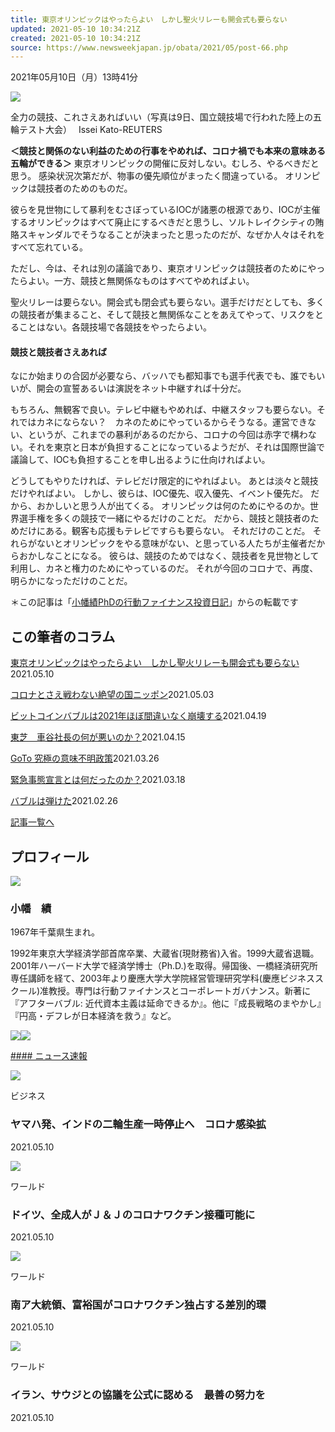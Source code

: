 ```yaml
---
title: 東京オリンピックはやったらよい　しかし聖火リレーも開会式も要らない
updated: 2021-05-10 10:34:21Z
created: 2021-05-10 10:34:21Z
source: https://www.newsweekjapan.jp/obata/2021/05/post-66.php
---
```


2021年05月10日（月）13時41分

![](https://www.newsweekjapan.jp/obata/assets_c/2021/05/210511obata-thumb-720xauto-250542.jpeg)

全力の競技、これさえあればいい（写真は9日、国立競技場で行われた陸上の五輪テスト大会）　 Issei Kato-REUTERS

**＜競技と関係のない利益のための行事をやめれば、コロナ禍でも本来の意味ある五輪ができる＞**
東京オリンピックの開催に反対しない。むしろ、やるべきだと思う。
感染状況次第だが、物事の優先順位がまったく間違っている。
オリンピックは競技者のためのものだ。

彼らを見世物にして暴利をむさぼっているIOCが諸悪の根源であり、IOCが主催するオリンピックはすべて廃止にするべきだと思うし、ソルトレイクシティの賄賂スキャンダルでそうなることが決まったと思ったのだが、なぜか人々はそれをすべて忘れている。

ただし、今は、それは別の議論であり、東京オリンピックは競技者のためにやったらよい。一方、競技と無関係なものはすべてやめればよい。

聖火リレーは要らない。開会式も閉会式も要らない。選手だけだとしても、多くの競技者が集まること、そして競技と無関係なことをあえてやって、リスクをとることはない。各競技場で各競技をやったらよい。

#### 競技と競技者さえあれば

なにか始まりの合図が必要なら、バッハでも都知事でも選手代表でも、誰でもいいが、開会の宣誓あるいは演説をネット中継すれば十分だ。

もちろん、無観客で良い。テレビ中継もやめれば、中継スタッフも要らない。それではカネにならない？　カネのためにやっているからそうなる。運営できない、というが、これまでの暴利があるのだから、コロナの今回は赤字で構わない。それを東京と日本が負担することになっているようだが、それは国際世論で議論して、IOCも負担することを申し出るように仕向ければよい。

どうしてもやりたければ、テレビだけ限定的にやればよい。
あとは淡々と競技だけやればよい。
しかし、彼らは、IOC優先、収入優先、イベント優先だ。
だから、おかしいと思う人が出てくる。
オリンピックは何のためにやるのか。世界選手権を多くの競技で一緒にやるだけのことだ。
だから、競技と競技者のためだけにある。観客も応援もテレビですらも要らない。
それだけのことだ。
それらがないとオリンピックをやる意味がない、と思っている人たちが主催者だからおかしなことになる。
彼らは、競技のためではなく、競技者を見世物として利用し、カネと権力のためにやっているのだ。
それが今回のコロナで、再度、明らかになっただけのことだ。

＊この記事は「[小幡績PhDの行動ファイナンス投資日記](http://blog.livedoor.jp/sobata2005/)」からの転載です

## この筆者のコラム

[東京オリンピックはやったらよい　しかし聖火リレーも開会式も要らない](https://www.newsweekjapan.jp/obata/2021/05/post-66.php)2021.05.10

[コロナとさえ戦わない絶望の国ニッポン](https://www.newsweekjapan.jp/obata/2021/05/post-65.php)2021.05.03

[ビットコインバブルは2021年ほぼ間違いなく崩壊する](https://www.newsweekjapan.jp/obata/2021/04/2021-1.php)2021.04.19

[東芝　車谷社長の何が悪いのか？](https://www.newsweekjapan.jp/obata/2021/04/post-64.php)2021.04.15

[GoTo 究極の意味不明政策](https://www.newsweekjapan.jp/obata/2021/03/post-63.php)2021.03.26

[緊急事態宣言とは何だったのか？](https://www.newsweekjapan.jp/obata/2021/03/post-62.php)2021.03.18

[バブルは弾けた](https://www.newsweekjapan.jp/obata/2021/02/post-61.php)2021.02.26

[記事一覧へ](https://www.newsweekjapan.jp/obata/)

## プロフィール

![](https://www.newsweekjapan.jp/obata//img/blogThum.jpg)

### 小幡　績

1967年千葉県生まれ。

1992年東京大学経済学部首席卒業、大蔵省(現財務省)入省。1999大蔵省退職。2001年ハーバード大学で経済学博士（Ph.D.)を取得。帰国後、一橋経済研究所専任講師を経て、2003年より慶應大学大学院経営管理研究学科(慶應ビジネススクール)准教授。専門は行動ファイナンスとコーポレートガバナンス。新著に『アフターバブル: 近代資本主義は延命できるか』。他に『成長戦略のまやかし』『円高・デフレが日本経済を救う』など。

[![](https://ws-fe.amazon-adsystem.com/widgets/q?_encoding=UTF8&ASIN=4492396535&Format=_SL160_&ID=AsinImage&MarketPlace=JP&ServiceVersion=20070822&WS=1&tag=newsweekjapan-22&language=ja_JP)](https://www.amazon.co.jp/%E3%82%A2%E3%83%95%E3%82%BF%E3%83%BC%E3%83%90%E3%83%96%E3%83%AB-%E8%BF%91%E4%BB%A3%E8%B3%87%E6%9C%AC%E4%B8%BB%E7%BE%A9%E3%81%AF%E5%BB%B6%E5%91%BD%E3%81%A7%E3%81%8D%E3%82%8B%E3%81%8B-%E5%B0%8F%E5%B9%A1-%E7%B8%BE/dp/4492396535/ref=as_li_ss_il?__mk_ja_JP=%E3%82%AB%E3%82%BF%E3%82%AB%E3%83%8A&crid=3IA9QBNM6CO6W&dchild=1&keywords=%E3%82%A2%E3%83%95%E3%82%BF%E3%83%BC%E3%83%90%E3%83%96%E3%83%AB&qid=1598662014&sprefix=%E3%82%A2%E3%83%95%E3%82%BF%E3%83%BC,aps,339&sr=8-1&linkCode=li2&tag=newsweekjapan-22&linkId=1cedc4e74a67c46844c051ffac9b91f2&language=ja_JP)![](https://ir-jp.amazon-adsystem.com/e/ir?t=newsweekjapan-22&language=ja_JP&l=li2&o=9&a=4492396535)

 [ #### ニュース速報](https://www.newsweekjapan.jp/headlines/)

![](https://www.newsweekjapan.jp/headlines/assets_c/2021/05/2021-05-10T100647Z_1_LYNXMPEH490EG_RTROPTP_2_AUTOSHOW-TOKYO-thumb-186x186-250619.jpg)

ビジネス

### ヤマハ発、インドの二輪生産一時停止へ　コロナ感染拡

2021.05.10

![](https://www.newsweekjapan.jp/headlines/assets_c/2021/05/2021-05-10T095024Z_1_LYNXMPEH490DW_RTROPTP_2_HEALTH-CORONAVIRUS-JOHNSON-JOHNSON-CDC-thumb-186x186-250614.jpg)

ワールド

### ドイツ、全成人がＪ＆Ｊのコロナワクチン接種可能に

2021.05.10

![](https://www.newsweekjapan.jp/headlines/assets_c/2021/05/2021-05-10T094759Z_1_LYNXMPEH490DS_RTROPTP_2_SAFRICA-POLITICS-ANC-thumb-186x186-250612.jpg)

ワールド

### 南ア大統領、富裕国がコロナワクチン独占する差別的環

2021.05.10

![](https://www.newsweekjapan.jp/headlines/assets_c/2021/05/2021-05-10T094508Z_1_LYNXMPEH490DP_RTROPTP_2_IRAN-NUCLEAR-USA-thumb-186x186-250613.jpg)

ワールド

### イラン、サウジとの協議を公式に認める　最善の努力を

2021.05.10